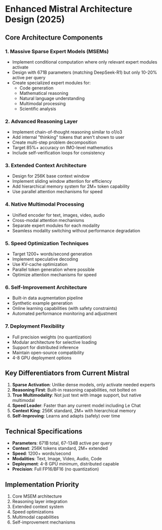 # Enhanced Mistral Architecture Design (2025)

## Core Architecture Components

### 1. Massive Sparse Expert Models (MSEMs)
- Implement conditional computation where only relevant expert modules activate
- Design with 671B parameters (matching DeepSeek-R1) but only 10-20% active per query
- Create specialized expert modules for:
  - Code generation
  - Mathematical reasoning
  - Natural language understanding
  - Multimodal processing
  - Scientific analysis

### 2. Advanced Reasoning Layer
- Implement chain-of-thought reasoning similar to o1/o3
- Add internal "thinking" tokens that aren't shown to user
- Create multi-step problem decomposition
- Target 85%+ accuracy on IMO-level mathematics
- Include self-verification loops for consistency

### 3. Extended Context Architecture
- Design for 256K base context window
- Implement sliding window attention for efficiency
- Add hierarchical memory system for 2M+ token capability
- Use parallel attention mechanisms for speed

### 4. Native Multimodal Processing
- Unified encoder for text, images, video, audio
- Cross-modal attention mechanisms
- Separate expert modules for each modality
- Seamless modality switching without performance degradation

### 5. Speed Optimization Techniques
- Target 1200+ words/second generation
- Implement speculative decoding
- Use KV-cache optimization
- Parallel token generation where possible
- Optimize attention mechanisms for speed

### 6. Self-Improvement Architecture
- Built-in data augmentation pipeline
- Synthetic example generation
- Online learning capabilities (with safety constraints)
- Automated performance monitoring and adjustment

### 7. Deployment Flexibility
- Full precision weights (no quantization)
- Modular architecture for selective loading
- Support for distributed inference
- Maintain open-source compatibility
- 4-8 GPU deployment options

## Key Differentiators from Current Mistral

1. **Sparse Activation**: Unlike dense models, only activate needed experts
2. **Reasoning First**: Built-in reasoning capabilities, not bolted on
3. **True Multimodality**: Not just text with image support, but native multimodal
4. **Speed Leader**: Faster than any current model including Le Chat
5. **Context King**: 256K standard, 2M+ with hierarchical memory
6. **Self-Improving**: Learns and adapts (safely) over time

## Technical Specifications

- **Parameters**: 671B total, 67-134B active per query
- **Context**: 256K tokens standard, 2M+ extended
- **Speed**: 1200+ words/second
- **Modalities**: Text, Image, Video, Audio, Code
- **Deployment**: 4-8 GPU minimum, distributed capable
- **Precision**: Full FP16/BF16 (no quantization)

## Implementation Priority

1. Core MSEM architecture
2. Reasoning layer integration
3. Extended context system
4. Speed optimizations
5. Multimodal capabilities
6. Self-improvement mechanisms